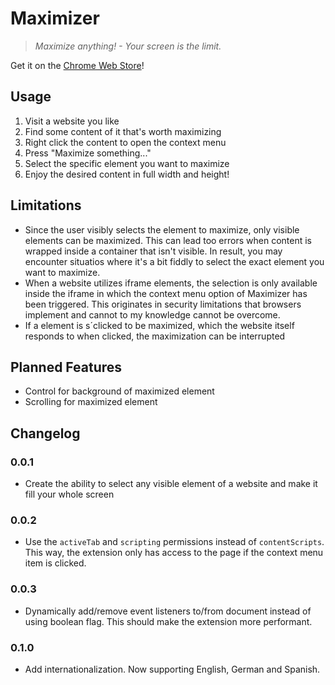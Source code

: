 # Maximizer

> *Maximize anything! - Your screen is the limit.*

Get it on the [Chrome Web Store]()!

## Usage

1. Visit a website you like
2. Find some content of it that's worth maximizing
3. Right click the content to open the context menu
4. Press "Maximize something..."
5. Select the specific element you want to maximize
6. Enjoy the desired content in full width and height!

## Limitations

- Since the user visibly selects the element to maximize, only visible elements can be maximized.
  This can lead too errors when content is wrapped inside a container that isn't visible.
  In result, you may encounter situatios where it's a bit fiddly to select the exact element you want to maximize.
- When a website utilizes iframe elements, the selection is only available inside the iframe in which the context menu option of Maximizer has been triggered.
  This originates in security limitations that browsers implement and cannot to my knowledge cannot be overcome.
- If a element is s´clicked to be maximized, which the website itself responds to when clicked, the maximization can be interrupted

## Planned Features

- Control for background of maximized element
- Scrolling for maximized element

## Changelog

### 0.0.1

- Create the ability to select any visible element of a website and make it fill your whole screen

### 0.0.2

- Use the `activeTab` and `scripting` permissions instead of `contentScripts`.
  This way, the extension only has access to the page if the context menu item is clicked.

### 0.0.3

- Dynamically add/remove event listeners to/from document instead of using boolean flag.
  This should make the extension more performant.

### 0.1.0

- Add internationalization.
  Now supporting English, German and Spanish.

